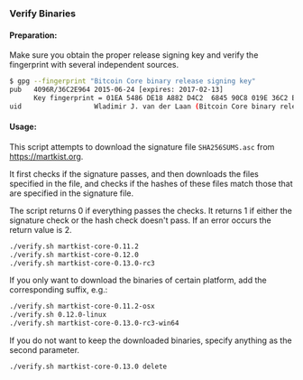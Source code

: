 ### Verify Binaries

#### Preparation:

Make sure you obtain the proper release signing key and verify the fingerprint with several independent sources.

```sh
$ gpg --fingerprint "Bitcoin Core binary release signing key"
pub   4096R/36C2E964 2015-06-24 [expires: 2017-02-13]
      Key fingerprint = 01EA 5486 DE18 A882 D4C2  6845 90C8 019E 36C2 E964
uid                  Wladimir J. van der Laan (Bitcoin Core binary release signing key) <laanwj@gmail.com>
```

#### Usage:

This script attempts to download the signature file `SHA256SUMS.asc` from https://martkist.org.

It first checks if the signature passes, and then downloads the files specified in the file, and checks if the hashes of these files match those that are specified in the signature file.

The script returns 0 if everything passes the checks. It returns 1 if either the signature check or the hash check doesn't pass. If an error occurs the return value is 2.


```sh
./verify.sh martkist-core-0.11.2
./verify.sh martkist-core-0.12.0
./verify.sh martkist-core-0.13.0-rc3
```

If you only want to download the binaries of certain platform, add the corresponding suffix, e.g.:

```sh
./verify.sh martkist-core-0.11.2-osx
./verify.sh 0.12.0-linux
./verify.sh martkist-core-0.13.0-rc3-win64
```

If you do not want to keep the downloaded binaries, specify anything as the second parameter.

```sh
./verify.sh martkist-core-0.13.0 delete
```
